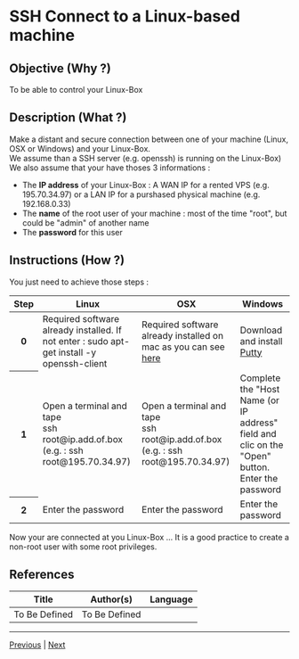 SSH Connect to a Linux-based machine
==

Objective (Why ?)
-
To be able to control your Linux-Box

Description (What ?)
-
Make a distant and secure connection between one of your machine (Linux, OSX or Windows) and your Linux-Box.   
We assume than a SSH server (e.g. openssh) is running on the Linux-Box)
We also assume that your have thoses 3 informations :
* The __IP address__ of your Linux-Box : A WAN IP for a rented VPS (e.g. 195.70.34.97) or a LAN IP for a purshased physical machine (e.g. 192.168.0.33)
* The __name__ of the root user of your machine : most of the time "root", but could be "admin" of another name
* The __password__ for this user

Instructions (How ?)
-
You just need to achieve those steps :
<table>
    <thead>
        <tr>
            <th>Step</th>         
            <th>Linux</th>
            <th>OSX</th>
            <th>Windows</th>
        </tr>
    </thead>
    <tbody>
        <tr>
            <th>0</th>   
            <td>Required software already installed. If not enter : sudo apt-get install -y openssh-client</td>
            <td>Required software already installed on mac as you can see <A href="http://osxdaily.com/2017/04/28/howto-ssh-client-mac/">here</A></td>
            <td>Download and install <A href="https://putty.org/">Putty</A></td>
         </tr>
         <tr>
            <th>1</th>     
            <td>Open a terminal and tape</br>ssh root@ip.add.of.box</br>(e.g. : ssh root@195.70.34.97)</td>
            <td>Open a terminal and tape</br>ssh root@ip.add.of.box</br>(e.g. : ssh root@195.70.34.97)</td>
            <td>Complete the "Host Name (or IP address" field and clic on the "Open" button. Enter the password</td>
        </tr>
         <tr>
            <th>2</th>     
            <td>Enter the password</td>
            <td>Enter the password</td>
            <td>Enter the password</td>
        </tr> 
    </tbody>
</table>

Now your are connected at you Linux-Box ...
It is a good practice to create a non-root user with some root privileges.

References
-
<table>
    <thead>
        <tr>
            <th>Title</th>
            <th>Author(s)</th>
            <th>Language</th>
        </tr>
    </thead>
     <tbody>
        <tr>
            <td>To Be Defined</td>
            <td>To Be Defined</td>
            <td></td>
        </tr>
</table>

---
<A href="https://github.com/babonet13/HelloWorld/tree/master/Machine/5_FindIP">Previous</A> | <A href="https://github.com/babonet13/HelloWorld/tree/master/Machine/7_InitializeMachine">Next<A/> 
